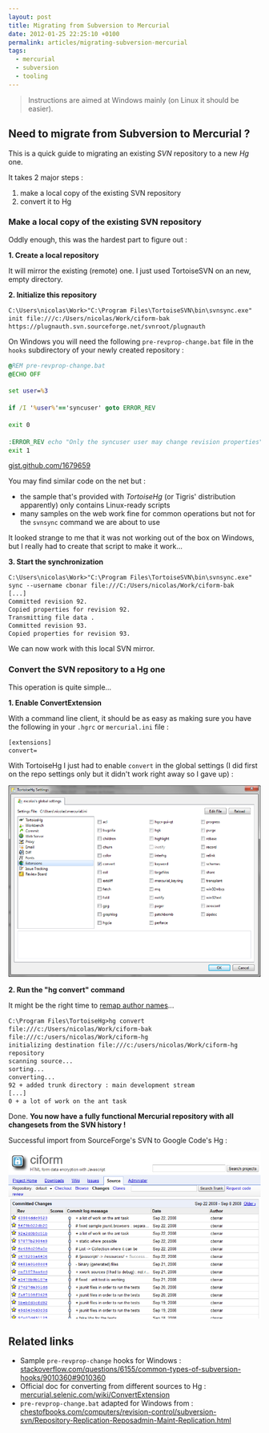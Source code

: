 ```yaml
---
layout: post
title: Migrating from Subversion to Mercurial
date: 2012-01-25 22:25:10 +0100
permalink: articles/migrating-subversion-mercurial
tags:
  - mercurial
  - subversion
  - tooling
---
```

> Instructions are aimed at Windows mainly (on Linux it should be easier).

## Need to migrate from Subversion to Mercurial ?

This is a quick guide to migrating an existing _SVN_ repository to a new _Hg_ one.

It takes 2 major steps :

1. make a local copy of the existing SVN repository
2. convert it to Hg

### Make a local copy of the existing SVN repository

Oddly enough, this was the hardest part to figure out :

**1. Create a local repository**

It will mirror the existing (remote) one. I just used TortoiseSVN on an new, empty directory.

**2. Initialize this repository**

    C:\Users\nicolas\Work>"C:\Program Files\TortoiseSVN\bin\svnsync.exe" init file:///c:/Users/nicolas/Work/ciform-bak https://plugnauth.svn.sourceforge.net/svnroot/plugnauth

On Windows you will need the following `pre-revprop-change.bat` file in the `hooks` subdirectory of your newly created repository :

```bat
@REM pre-revprop-change.bat
@ECHO OFF

set user=%3

if /I '%user%'=='syncuser' goto ERROR_REV

exit 0

:ERROR_REV echo "Only the syncuser user may change revision properties" >&2
exit 1
```
[gist.github.com/1679659](https://gist.github.com/1679659)

You may find similar code on the net but :

- the sample that's provided with _TortoiseHg_ (or Tigris' distribution apparently) only contains Linux-ready scripts
- many samples on the web work fine for common operations but not for the `svnsync` command we are about to use

It looked strange to me that it was not working out of the box on Windows, but I really had to create that script to make it work...

**3. Start the synchronization**

    C:\Users\nicolas\Work>"C:\Program Files\TortoiseSVN\bin\svnsync.exe" sync --username cbonar file:///C:/Users/nicolas/Work/ciform-bak
    [...]
    Committed revision 92.
    Copied properties for revision 92.
    Transmitting file data .
    Committed revision 93.
    Copied properties for revision 93.

We can now work with this local SVN mirror.


### Convert the SVN repository to a Hg one

This operation is quite simple...

**1. Enable ConvertExtension**

With a command line client, it should be as easy as making sure you have the following in your `.hgrc` or `mercurial.ini` file :

    [extensions]
    convert=

With TortoiseHg I just had to enable `convert` in the global settings (I did first on the repo settings only but it didn't work right away so I gave up) :

![ConvertExtension enabled in TortoiseHg](/assets/blog/TortoiseHg-ConvertExtension.png)

**2. Run the "hg convert" command**

It might be the right time to [remap author names](http://mercurial.selenic.com/wiki/ConvertExtension#A--authors)...

    C:\Program Files\TortoiseHg>hg convert file:///c:/Users/nicolas/Work/ciform-bak file:///c:/users/nicolas/Work/ciform-hg
    initializing destination file:///c:/users/nicolas/Work/ciform-hg repository
    scanning source...
    sorting...
    converting...
    92 + added trunk directory : main development stream
    [...]
    0 + a lot of work on the ant task

Done. **You now have a fully functional Mercurial repository with all changesets from the SVN history !**


Successful import from SourceForge's SVN to Google Code's Hg :

![Sample project imported from Sourceforge's SVN to Google code's Hg](/assets/blog/svn2hg-googlecode.png)

## Related links

- Sample `pre-revprop-change` hooks for Windows : [stackoverflow.com/questions/6155/common-types-of-subversion-hooks/9010360#9010360](http://stackoverflow.com/questions/6155/common-types-of-subversion-hooks/9010360#9010360)
- Official doc for converting from different sources to Hg : [mercurial.selenic.com/wiki/ConvertExtension](http://mercurial.selenic.com/wiki/ConvertExtension)
- `pre-revprop-change.bat` adapted for Windows from  : [chestofbooks.com/computers/revision-control/subversion-svn/Repository-Replication-Reposadmin-Maint-Replication.html](http://chestofbooks.com/computers/revision-control/subversion-svn/Repository-Replication-Reposadmin-Maint-Replication.html)
